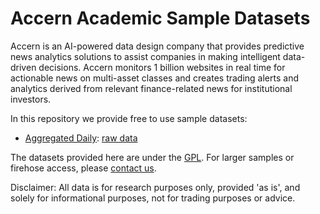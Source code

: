 # Accern Academic Sample Datasets

Accern is an AI-powered data design company that provides predictive news
analytics solutions to assist companies in making intelligent data-driven
decisions. Accern monitors 1 billion websites in real time for actionable
news on multi-asset classes and creates trading alerts and analytics derived
from relevant finance-related news for institutional investors.

In this repository we provide free to use sample datasets:

- [Aggregated Daily](aggregated-daily/):
    [raw data](https://raw.githubusercontent.com/Accern/academic-datasets/master/aggregated-daily/data.csv)

The datasets provided here are under the [GPL](LICENSE).
For larger samples or firehose access,
please [contact us](http://www.accern.com/contact/).

Disclaimer: All data is for research purposes only, provided 'as is',
and solely for informational purposes, not for trading purposes or advice.
